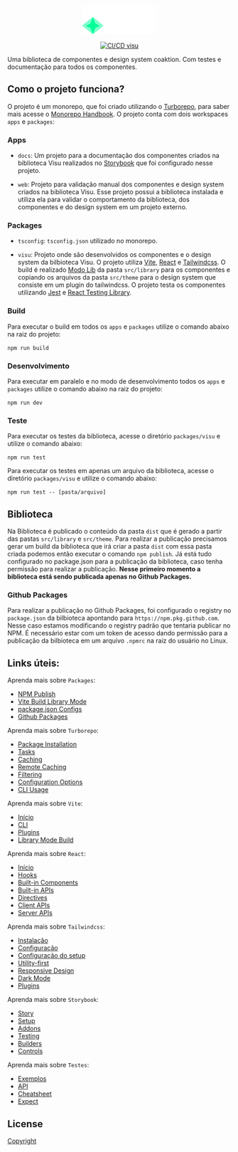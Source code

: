 <p align="center">
  <picture>
    <img alt="Visu" src="./packages/visu/public/droz-visu.svg" height="64px" />
  </picture>
</p>

<p align="center">
  <a href="https://github.com/Coaktion/Droz-Visu/actions/workflows/build-and-test.js.yml">
    <img src="https://github.com/Coaktion/Droz-Visu/actions/workflows/build-and-test.js.yml/badge.svg" alt="CI/CD visu">
  </a>
</p>

Uma biblioteca de componentes e design system coaktion. Com testes e documentação para todos os componentes.

## Como o projeto funciona?

O projeto é um monorepo, que foi criado utilizando o [Turborepo](https://turbo.build/repo), para saber mais acesse o [Monorepo Handbook](https://turbo.build/repo/docs/handbook). O projeto conta com dois workspaces `apps` e `packages`:

### Apps

- `docs`: Um projeto para a documentação dos componentes criados na biblioteca Visu realizados no [Storybook](https://storybook.js.org/) que foi configurado nesse projeto.

- `web`: Projeto para validação manual dos componentes e design system criados na biblioteca Visu. Esse projeto possui a biblioteca instalada e utiliza ela para validar o comportamento da biblioteca, dos componentes e do design system em um projeto externo.

### Packages

- `tsconfig`: `tsconfig.json` utilizado no monorepo.

- `visu`: Projeto onde são desenvolvidos os componentes e o design system da bilbioteca Visu. O projeto utiliza [Vite](https://vitejs.dev), [React](https://react.dev/) e [Tailwindcss](https://tailwindcss.com/). O build é realizado [Modo Lib](https://storybook.js.org) da pasta `src/library` para os componentes e copiando os arquivos da pasta `src/theme` para o design system que consiste em um plugin do tailwindcss. O projeto testa os componentes utilizando [Jest](https://jestjs.io) e [React Testing Library](https://testing-library.com/docs/react-testing-library/intro).

### Build

Para executar o build em todos os `apps` e `packages` utilize o comando abaixo na raiz do projeto:

```
npm run build
```

### Desenvolvimento

Para executar em paralelo e no modo de desenvolvimento todos os `apps` e `packages` utilize o comando abaixo na raiz do projeto:

```
npm run dev
```

### Teste

Para executar os testes da biblioteca, acesse o diretório `packages/visu` e utilize o comando abaixo:

```
npm run test
```

Para executar os testes em apenas um arquivo da biblioteca, acesse o diretório `packages/visu` e utilize o comando abaixo:

```
npm run test -- [pasta/arquivo]
```

## Biblioteca

Na Biblioteca é publicado o conteúdo da pasta `dist` que é gerado a partir das pastas `src/library` e `src/theme`. Para realizar a publicação precisamos gerar um build da biblioteca que irá criar a pasta `dist` com essa pasta criada podemos então executar o comando `npm publish`. Já está tudo configurado no package.json para a publicação da biblioteca, caso tenha permissão para realizar a publicação. <b>Nesse primeiro momento a biblioteca está sendo publicada apenas no Github Packages.</b>

### Github Packages

Para realizar a publicação no Github Packages, foi configurado o registry no `package.json` da bilbioteca apontando para `https://npm.pkg.github.com`. Nesse caso estamos modificando o registry padrão que tentaria publicar no NPM. É necessário estar com um token de acesso dando permissão para a publicação da bilbioteca em um arquivo `.npmrc` na raiz do usuário no Linux.

## Links úteis:

Aprenda mais sobre `Packages`:

- [NPM Publish](https://docs.npmjs.com/cli/v9/commands/npm-publish)
- [Vite Build Library Mode](https://docs.npmjs.com/cli/v9/commands/npm-publish)
- [package.json Configs](https://docs.npmjs.com/cli/v9/configuring-npm/package-json)
- [Github Packages](https://docs.github.com/en/packages/quickstart)

Aprenda mais sobre `Turborepo`:

- [Package Installation](https://turbo.build/repo/docs/handbook/package-installation)
- [Tasks](https://turbo.build/repo/docs/core-concepts/monorepos/running-tasks)
- [Caching](https://turbo.build/repo/docs/core-concepts/caching)
- [Remote Caching](https://turbo.build/repo/docs/core-concepts/remote-caching)
- [Filtering](https://turbo.build/repo/docs/core-concepts/monorepos/filtering)
- [Configuration Options](https://turbo.build/repo/docs/reference/configuration)
- [CLI Usage](https://turbo.build/repo/docs/reference/command-line-reference)

Aprenda mais sobre `Vite`:

- [Início](https://vitejs.dev/guide/)
- [CLI](https://vitejs.dev/guide/cli.html)
- [Plugins](https://vitejs.dev/guide/using-plugins.html)
- [Library Mode Build](https://vitejs.dev/guide/build.html#library-mode)

Aprenda mais sobre `React`:

- [Início](https://react.dev/learn)
- [Hooks](https://react.dev/reference/react)
- [Built-in Components](https://react.dev/reference/react/components)
- [Built-in APIs](https://react.dev/reference/react/apis)
- [Directives](https://react.dev/reference/react/directives)
- [Client APIs](https://react.dev/reference/react-dom/client)
- [Server APIs](https://react.dev/reference/react-dom/server)

Aprenda mais sobre `Tailwindcss`:

- [Instalação](https://tailwindcss.com/docs/installation/using-postcss)
- [Configuração](https://tailwindcss.com/docs/configuration)
- [Configuração do setup](https://tailwindcss.com/docs/editor-setup)
- [Utility-first](https://tailwindcss.com/docs/utility-first)
- [Responsive Design](https://tailwindcss.com/docs/responsive-design)
- [Dark Mode](https://tailwindcss.com/docs/dark-mode)
- [Plugins](https://tailwindcss.com/docs/plugins)

Aprenda mais sobre `Storybook`:

- [Story](https://storybook.js.org/docs/react/get-started/whats-a-story)
- [Setup](https://storybook.js.org/docs/react/get-started/setup)
- [Addons](https://storybook.js.org/docs/react/addons/introduction)
- [Testing](https://storybook.js.org/docs/react/writing-tests/introduction)
- [Builders](https://storybook.js.org/docs/react/builders/overview)
- [Controls](https://storybook.js.org/docs/react/essentials/controls)

Aprenda mais sobre `Testes`:

- [Exemplos](https://testing-library.com/docs/react-testing-library/example-intro)
- [API](https://testing-library.com/docs/react-testing-library/api)
- [Cheatsheet](https://testing-library.com/docs/react-testing-library/cheatsheet)
- [Expect](https://jestjs.io/pt-BR/docs/expect)

## License

[Copyright](./LICENSE)
